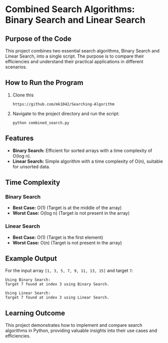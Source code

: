 
# Combined Search Algorithms: Binary Search and Linear Search

## Purpose of the Code
This project combines two essential search algorithms, Binary Search and Linear Search, into a single script. The purpose is to compare their efficiencies and understand their practical applications in different scenarios.

## How to Run the Program
1. Clone this
   ```
   https://github.com/mk1042/Searching-Algorithm
   ```
2. Navigate to the project directory and run the script:
   ```
   python combined_search.py
   ```

## Features
- **Binary Search:** Efficient for sorted arrays with a time complexity of O(log n).
- **Linear Search:** Simple algorithm with a time complexity of O(n), suitable for unsorted data.

## Time Complexity
### Binary Search
- **Best Case:** O(1) (Target is at the middle of the array)
- **Worst Case:** O(log n) (Target is not present in the array)

### Linear Search
- **Best Case:** O(1) (Target is the first element)
- **Worst Case:** O(n) (Target is not present in the array)

## Example Output
For the input array `[1, 3, 5, 7, 9, 11, 13, 15]` and target `7`:
```
Using Binary Search:
Target 7 found at index 3 using Binary Search.

Using Linear Search:
Target 7 found at index 3 using Linear Search.
```

## Learning Outcome
This project demonstrates how to implement and compare search algorithms in Python, providing valuable insights into their use cases and efficiencies.
